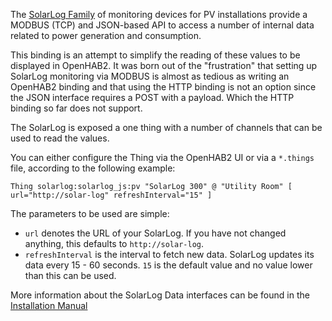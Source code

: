 The [SolarLog Family](http://www.solar-log.com/en/home.html) of monitoring devices for PV installations provide a MODBUS (TCP) and JSON-based API to access a number of internal data related to power generation and consumption. 

This binding is an attempt to simplify the reading of these values to be displayed in OpenHAB2. It was born out of the "frustration" that setting up SolarLog monitoring via MODBUS is almost as tedious as writing an OpenHAB2 binding and that using the HTTP binding is not an option since the JSON interface requires a POST with a payload. Which the HTTP binding so far does not support.

The SolarLog is exposed a one thing with a number of channels that can be used to read the values.

You can either configure the Thing via the OpenHAB2 UI or via a `*.things` file, according to the following example:

`Thing solarlog:solarlog_js:pv "SolarLog 300" @ "Utility Room" [ url="http://solar-log" refreshInterval="15" ]`

The parameters to be used are simple:

* `url` denotes the URL of your SolarLog. If you have not changed anything, this defaults to `http://solar-log`.
* `refreshInterval` is the interval to fetch new data. SolarLog updates its data every 15 - 60 seconds. `15` is the default value and no value lower than this can be used.

More information about the SolarLog Data interfaces can be found in the [Installation Manual](http://www.solar-log.com/fileadmin/BENUTZERDATEN/Downloads/Handbuecher/EN/SolarLog_Installation_manual_EN.pdf)
